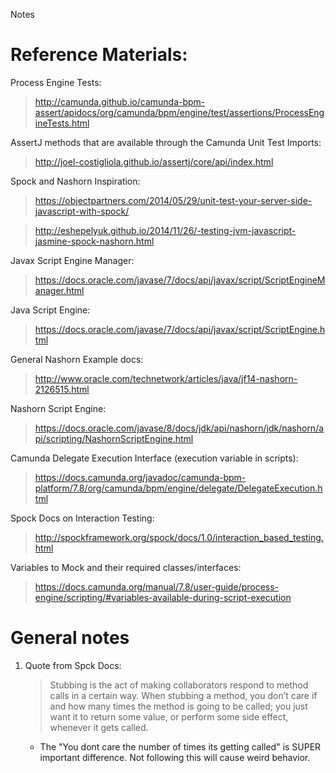 Notes

# Reference Materials:

Process Engine Tests:
> http://camunda.github.io/camunda-bpm-assert/apidocs/org/camunda/bpm/engine/test/assertions/ProcessEngineTests.html

AssertJ methods that are available through the Camunda Unit Test Imports:
>http://joel-costigliola.github.io/assertj/core/api/index.html

Spock and Nashorn Inspiration:
>https://objectpartners.com/2014/05/29/unit-test-your-server-side-javascript-with-spock/

>http://eshepelyuk.github.io/2014/11/26/-testing-jvm-javascript-jasmine-spock-nashorn.html

Javax Script Engine Manager:
>https://docs.oracle.com/javase/7/docs/api/javax/script/ScriptEngineManager.html

Java Script Engine:
>https://docs.oracle.com/javase/7/docs/api/javax/script/ScriptEngine.html

General Nashorn Example docs:
>http://www.oracle.com/technetwork/articles/java/jf14-nashorn-2126515.html

Nashorn Script Engine:
>https://docs.oracle.com/javase/8/docs/jdk/api/nashorn/jdk/nashorn/api/scripting/NashornScriptEngine.html

Camunda Delegate Execution Interface (execution variable in scripts):
>https://docs.camunda.org/javadoc/camunda-bpm-platform/7.8/org/camunda/bpm/engine/delegate/DelegateExecution.html

Spock Docs on Interaction Testing:
>http://spockframework.org/spock/docs/1.0/interaction_based_testing.html


Variables to Mock and their required classes/interfaces:
>https://docs.camunda.org/manual/7.8/user-guide/process-engine/scripting/#variables-available-during-script-execution

# General notes

1. Quote from Spck Docs:
   > Stubbing is the act of making collaborators respond to method calls in a certain way. When stubbing a method, you don’t care if and how many times the method is going to be called; you just want it to return some value, or perform some side effect, whenever it gets called.
   
    - The "You dont care the number of times its getting called" is SUPER important difference.  Not following this will cause weird behavior.